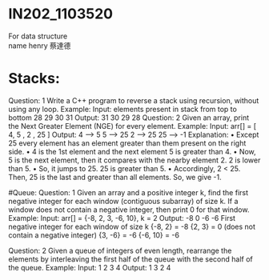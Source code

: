 # IN202_1103520
For data structure <br>
name henry 蔡達德 <br>
# Stacks: <br>
Question: 1
Write a C++ program to reverse a stack using recursion, without using any loop.
Example:
Input: elements present in stack from top to bottom 28 29 30 31
Output: 31 30 29 28 
Question: 2
Given an array, print the Next Greater Element (NGE) for every element.
Example:
Input: arr[] =  [ 4, 5 , 2 , 25 ]
Output:  4   –>  5
         5   –>  25
         2   –>  25
         25  –>  -1
Explanation: 
•	Except 25 every element has an element greater than them present on the right side.
•	4 is the 1st element and the next element 5 is greater than 4.
•	Now, 5 is the next element, then it compares with the nearby element 2. 2 is lower than 5. 
•	So, it jumps to 25. 25 is greater than 5.
•	Accordingly, 2 < 25. Then, 25 is the last and greater than all elements. So, we give -1.

#Queue:
Question: 1
Given an array and a positive integer k, find the first negative integer for each window (contiguous subarray) of size k. If a window does not contain a negative integer, then print 0 for that window.
Example: 
	Input: arr[] = {-8, 2, 3, -6, 10}, k = 2
Output: -8 0 -6 -6
First negative integer for each window of size k
{-8, 2} = -8
{2, 3} = 0 (does not contain a negative integer)
{3, -6} = -6
{-6, 10} = -6

Question: 2
	Given a queue of integers of even length, rearrange the elements by interleaving the first half of the queue with the second half of the queue.
Example:
	Input:  1 2 3 4
Output: 1 3 2 4
